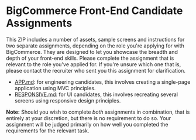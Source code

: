 # BigCommerce Front-End Candidate Assignments
This ZIP includes a number of assets, sample screens and instructions for two separate assignments, depending on the
role you're applying for with BigCommerce. They are designed to let you showcase the breadth and depth of your
front-end skills. Please complete the assignment that is relevant to the role you've applied for. If you're unsure
which one that is, please contact the recruiter who sent you this assignment for clarification.

* [APP.md](./APP.md): for engineering candidates, this involves creating a single-page application using MVC principles.
* [RESPONSIVE.md](./RESPONSIVE.md): for UI candidates, this involves recreating several screens using responsive
  design principles.

**Note:** Should you wish to complete _both_ assignments in combination, that is entirely at your discretion, but there
is no requirement to do so. Your assignment will be judged primarily on how well you completed the requirements for the
relevant task.
